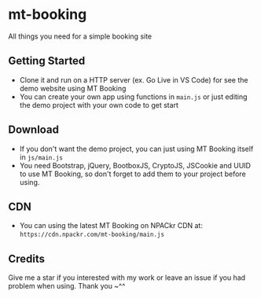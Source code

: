 # mt-booking
All things you need for a simple booking site

## Getting Started
* Clone it and run on a HTTP server (ex. Go Live in VS Code) for see the demo website using MT Booking
* You can create your own app using functions in `main.js` or just editing the demo project with your own code to get start

## Download
* If you don't want the demo project, you can just using MT Booking itself in `js/main.js`
* You need Bootstrap, jQuery, BootboxJS, CryptoJS, JSCookie and UUID to use MT Booking, so don't forget to add them to your project before using.

## CDN
* You can using the latest MT Booking on NPACkr CDN at:
`https://cdn.npackr.com/mt-booking/main.js`

## Credits
Give me a star if you interested with my work or leave an issue if you had problem when using. Thank you ~^^
